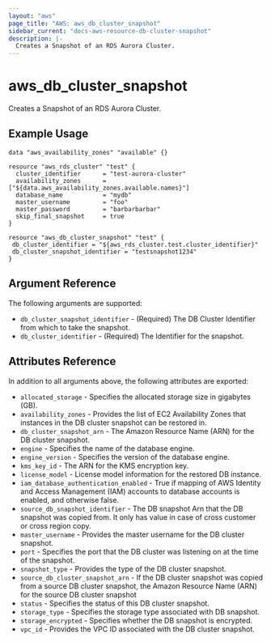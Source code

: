 ```yaml
---
layout: "aws"
page_title: "AWS: aws_db_cluster_snapshot"
sidebar_current: "docs-aws-resource-db-cluster-snapshot"
description: |-
  Creates a Snapshot of an RDS Aurora Cluster.
---
```


# aws_db_cluster_snapshot

Creates a Snapshot of an RDS Aurora Cluster.

## Example Usage

```hcl
data "aws_availability_zones" "available" {}

resource "aws_rds_cluster" "test" {
  cluster_identifier      = "test-aurora-cluster"
  availability_zones      = ["${data.aws_availability_zones.available.names}"]
  database_name           = "mydb"
  master_username         = "foo"
  master_password         = "barbarbarbar"
  skip_final_snapshot     = true
}

resource "aws_db_cluster_snapshot" "test" {
 db_cluster_identifier = "${aws_rds_cluster.test.cluster_identifier}"
 db_cluster_snapshot_identifier = "testsnapshot1234"
}
```

## Argument Reference

The following arguments are supported:

* `db_cluster_snapshot_identifier` - (Required) The DB Cluster Identifier from which to take the snapshot.
* `db_cluster_identifier` - (Required) The Identifier for the snapshot.


## Attributes Reference

In addition to all arguments above, the following attributes are exported:

* `allocated_storage` - Specifies the allocated storage size in gigabytes (GB).
* `availability_zones` - Provides the list of EC2 Availability Zones that instances in the DB cluster snapshot can be restored in.
* `db_cluster_snapshot_arn` - The Amazon Resource Name (ARN) for the DB cluster snapshot.
* `engine` - Specifies the name of the database engine.
* `engine_version` - Specifies the version of the database engine.
* `kms_key_id` - The ARN for the KMS encryption key.
* `license_model` - License model information for the restored DB instance.
* `iam_database_authentication_enabled` - True if mapping of AWS Identity and Access Management (IAM) accounts to database accounts is enabled, and otherwise false. 
* `source_db_snapshot_identifier` - The DB snapshot Arn that the DB snapshot was copied from. It only has value in case of cross customer or cross region copy.
* `master_username` - Provides the master username for the DB cluster snapshot.
* `port` - Specifies the port that the DB cluster was listening on at the time of the snapshot.
* `snapshot_type` - Provides the type of the DB cluster snapshot.
* `source_db_cluster_snapshot_arn` - If the DB cluster snapshot was copied from a source DB cluster snapshot, the Amazon Resource Name (ARN) for the source DB cluster snapshot
* `status` - Specifies the status of this DB cluster snapshot.
* `storage_type` - Specifies the storage type associated with DB snapshot.
* `storage_encrypted` - Specifies whether the DB snapshot is encrypted.
* `vpc_id` - Provides the VPC ID associated with the DB cluster snapshot.